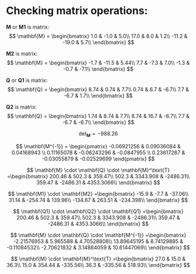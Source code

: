 # Checking matrix operations:

$\mathbf{M}$ or $\mathbf{M1}$   is matrix: 
$$
\mathbf{M} = \begin{bmatrix} 
1.0 & -1.0 & 5.0\\
17.0 & 8.0 & 1.2\\
-11.2 & -19.0 & 5.7\\
\end{bmatrix}
$$

$\mathbf{M2}$ is matrix: 
$$
\mathbf{M} = \begin{bmatrix} 
-1.7 & -11.5 & 5.44\\
7.7 & -7.3 & 7.0\\
-1.3 & -0.7 & -7.1\\
\end{bmatrix}
$$

$\mathbf{Q}$  or $\mathbf{Q1}$ is matrix: 
$$
\mathbf{Q} = \begin{bmatrix} 
8.74 & 0.74 & 7.7\\
0.74 & 6.7 & -6.7\\
7.7 & -6.7 & 1.7\\
\end{bmatrix}
$$

$\mathbf{Q2}$ is matrix: 
$$
\mathbf{Q} = \begin{bmatrix} 
1.74 & 8.74 & 7.7\\
8.74 & 16.7 & -6.7\\
7.7 & -6.7 & -6.7\\
\end{bmatrix}
$$

$$
\text{det}_\mathbf{M}=-988.26
$$

$$
\mathbf{M^{-1}} = \begin{pmatrix}
-0.06921256 & 0.09036084 & 0.04168943 \\
0.11165078 & -0.06243296 & -0.0847955 \\
0.23617267 & -0.03055879 & -0.02529699
\end{pmatrix}
$$


$$
\mathbf{M} \cdot \mathbf{Q} \cdot \mathbf{M}^\text{T} =\begin{bmatrix} 
200.46 & 502.3 & 359.47\\
502.3 & 3343.908 & -2486.31\\
359.47 & -2486.31 & 4353.3066\\
\end{bmatrix}
$$

$$
\mathbf{M1} \cdot \mathbf{M2}  =\begin{bmatrix} 
-15.9 & -7.7 & -37.06\\
31.14 & -254.74 & 139.96\\
-134.67 & 263.51 & -234.398\\
\end{bmatrix}
$$

$$
\mathbf{Q1} \cdot \mathbf{Q2} \cdot \mathbf{Q1}   =\begin{bmatrix} 
200.46 & 502.3 & 359.47\\
502.3 & 3343.908 & -2486.31\\
359.47 & -2486.31 & 4353.3066\\
\end{bmatrix}
$$

$$
\mathbf{M} \cdot \mathbf{Q} \cdot \mathbf{M^{-1}}    =\begin{bmatrix} 
-2.21576953 & 5.965588 & 4.70528808\\
13.89645195 & 8.74129885 & -0.11084532\\
-2.70621832 & 3.14884059 & 10.61447069\\
\end{bmatrix}
$$

$$
\mathbf{M} \cdot \mathbf{M}^\text{T} =\begin{bmatrix} 
27.0 & 15.0 & 36.3\\
15.0 & 354.44 & -335.56\\
36.3 & -335.56 & 518.93\\
\end{bmatrix}
$$

